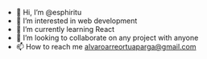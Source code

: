 - 👋 Hi, I’m @esphiritu
- 👀 I’m interested in web development
- 🌱 I’m currently learning React
- 💞️ I’m looking to collaborate on any project with anyone
- 📫 How to reach me alvaroarreortuaparga@gmail.com

<!---
esphiritu/esphiritu is a ✨ special ✨ repository because its `README.md` (this file) appears on your GitHub profile.
You can click the Preview link to take a look at your changes.
--->
